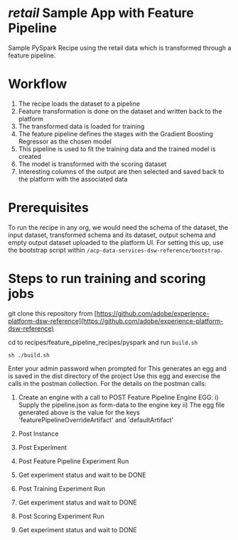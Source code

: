 # _retail_ Sample App with Feature Pipeline

Sample PySpark Recipe using the retail data which is transformed through a feature pipeline.

# Workflow
 
1. The recipe loads the dataset to a pipeline
2. Feature transformation is done on the dataset and written back to the platform
3. The transformed data is loaded for training
4. The feature pipeline defines the stages with the Gradient Boosting Regressor as the chosen model
5. This pipeline is used to fit the training data and the trained model is created
6. The model is transformed with the scoring dataset
7. Interesting columns of the output are then selected and saved back to the platform with the associated data

# Prerequisites

To run the recipe in any org, we would need the schema of the dataset, the input dataset, transformed schema and its 
dataset, output schema and empty output dataset uploaded to the platform UI. For setting this up, use the bootstrap 
script within `/acp-data-services-dsw-reference/bootstrap`.

# Steps to run training and scoring jobs

git clone this repository from [https://github.com/adobe/experience-platform-dsw-reference](https://github.com/adobe/experience-platform-dsw-reference) 


cd to recipes/feature_pipeline_recipes/pyspark and run `build.sh` 

```
sh ./build.sh
```
Enter your admin password when prompted for
This generates an egg and is saved in the dist directory of the project 
Use this egg and exercise the calls in the postman collection.
For the details on the postman calls:
1. Create an engine with a call to POST Feature Pipeline Engine EGG:
    i) Supply the pipeline.json as form-data to the engine key
   ii) The egg file generated above is the value for the keys 'featurePipelineOverrideArtifact' and 'defaultArtifact'

2. Post Instance
3. Post Experiment
4. Post Feature Pipeline Experiment Run
5. Get experiment status and wait to be DONE
6. Post Training Experiment Run
7. Get experiment status and wait to DONE
8. Post Scoring Experiment Run 
9. Get experiment status and wait to DONE